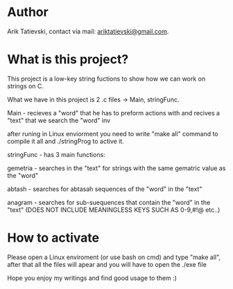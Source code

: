 # Author
Arik Tatievski, contact via mail: ariktatievski@gmail.com.

# What is this project?
This project is a low-key string fuctions to show how we can work on strings on C.

What we have in this project is 2 .c files -> Main, stringFunc.

Main - recieves a "word" that he has to preform actions with and recives a "text" that we search the "word" inv

after runing in Linux enviorment you need to write "make all" command to compile it all and ./stringProg to active it.

stringFunc - has 3 main functions:

gemetria - searches in the "text" for strings with the same gematric value as the "word"

abtash - searches for abtasah sequences of the "word" in the "text"

anagram - searches for sub-suequences that contain the "word" in the "text" (DOES NOT INCLUDE MEANINGLESS KEYS SUCH AS 0-9,#!@ etc..)

# How to activate

Please open a Linux enviroment (or use bash on cmd) and type "make all", after that all the files will apear and you will have to open the ./exe file

Hope you enjoy my writings and find good usage to them :)

